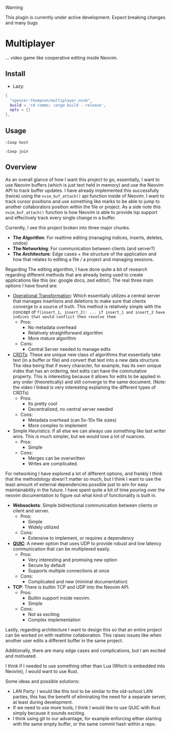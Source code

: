 > [!WARNING]
> This plugin is currently under active development. Expect breaking changes and many bugs

# Multiplayer

... video game like cooperative editing inside Neovim.

## Install

- Lazy:

```lua
{
  "spencer-thompson/multiplayer.nvim",
  build = 'cd comms; cargo build --release',
  opts = {}
},
```

## Usage

`:Coop host`

`:Coop join`

## Overview

As an overall glance of how I want this project to go, essentially, I want to use Neovim buffers (which is just text held in memory) and use the Neovim API to track buffer updates. I have already implemented this successfully (twice) using the `nvim_buf_attach()` api function inside of Neovim. I want to track cursor positions and use something like marks to be able to jump to another collaborators position within the file or project. As a side note this `nvim_buf_attach()` function is how Neovim is able to provide lsp support and effectively track every single change in a buffer.

Currently, I see this project broken into three major chunks.

- **The Algorithm**: For realtime editing (managing indices, inserts, deletes, undos)
- **The Networking**: For communication between clients (and server?)
- **The Architecture**: Edge cases + the structure of the application and how that relates to editing a file / a project and managing sessions.

Regarding The editing algorithm, I have done quite a bit of research regarding different methods that are already being used to create applications like this (ex: google docs, zed editor). The real three main options I have found are:

- [Operational Transformation](https://en.wikipedia.org/wiki/Operational_transformation): Which essentially utilizes a central server that manages insertions and deletions to make sure that clients converge to a source of truth. This method is relatively simple with the concept of `f(insert_1, insert_2): ... if insert_1 and insert_2 have indices that would conflict then resolve them`
    - Pros:
        - No metadata overhead
        - Relatively straightforward algorithm
        - More mature algorithm
    - Cons:
        - Central Server needed to manage edits
- [CRDTs](https://www.youtube.com/watch?v=x7drE24geUw): These are unique new class of algorithms that essentially take text (in a buffer or file) and convert that text into a new data structure. The idea being that if every character, for example, has its own unique index that has an ordering, text edits can have the commutative property. This is interesting because it allows for edits to be applied in any order (theoretically) and still converge to the same document. (Note: the video I linked is very interesting explaining the different types of CRDTs)
    - Pros:
        - Its pretty cool
        - Decentralized, no central server needed
    - Cons:
        - Metadata overhead (can 5x-10x file sizes)
        - More complex to implement
- Simple Heuristics: If all else we can always use something like last writer wins. This is much simpler, but we would lose a lot of nuances.
    - Pros:
        - Simple
    - Cons:
        - Merges can be overwritten
        - Writes are complicated.

For networking I have explored a lot of different options, and frankly I think that the methodology doesn't matter so much, but I think I want to use the least amount of external dependencies possible just to aim for easy maintainability in the future. I have spent quite a bit of time pouring over the neovim documentation to figure out what kind of functionality is built in.

- **Websockets**: Simple bidirectional communication between clients or client and server.
    - Pros:
        - Simple
        - Widely utilized
    - Cons:
        - Extensive to implement, or requires a dependency
- **[QUIC](https://blog.cloudflare.com/the-road-to-quic/)**: A newer option that uses UDP to provide robust and low latency communication that can be multiplexed easily.
    - Pros:
        - Very interesting and promising new option
        - Secure by default
        - Supports multiple connections at once
    - Cons:
        - Complicated and new (minimal documentation)
- **TCP**: There is builtin TCP and UDP into the Neovim API.
    - Pros:
        - Bulitin support inside neovim.
        - Simple
    - Cons:
        - Not as exciting
        - Complex implementation


Lastly, regarding architecture I want to design this so that an entire project can be worked on with realtime collaboration.
This raises issues like when another user edits a different buffer in the same project.

Additionally, there are many edge cases and complications, but I am excited and motivated.

I think if I needed to use something other than Lua (Which is embedded into Neovim), I would want to use Rust.

Some ideas and possible solutions:

- LAN Party: I would like this tool to be similar to the old-school LAN parties, this has the benefit of eliminating the need for a separate server, at least during development.
- If we need to use more tools, I think I would like to use QUIC with Rust simply because it sounds exciting.
- I think using git to our advantage, for example enforcing either starting with the same empty buffer, or the same commit hash within a repo.
